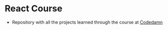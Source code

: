 # React Course

- Repository with all the projects learned through the course at [Codedamn](https://codedamn.com/learn/reactjs-projects)

